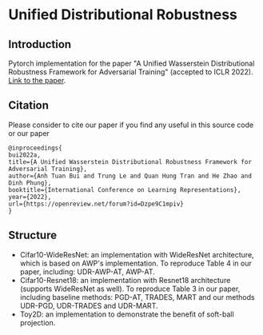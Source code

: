 # Unified Distributional Robustness 

## Introduction 
Pytorch implementation for the paper "A Unified Wasserstein Distributional Robustness Framework for Adversarial Training" (accepted to ICLR 2022). [Link to the paper](https://openreview.net/forum?id=Dzpe9C1mpiv).

## Citation 
Please consider to cite our paper if you find any useful in this source code or our paper

```
@inproceedings{
bui2022a,
title={A Unified Wasserstein Distributional Robustness Framework for Adversarial Training},
author={Anh Tuan Bui and Trung Le and Quan Hung Tran and He Zhao and Dinh Phung},
booktitle={International Conference on Learning Representations},
year={2022},
url={https://openreview.net/forum?id=Dzpe9C1mpiv}
}
```
  
## Structure 
- Cifar10-WideResNet: an implementation with WideResNet architecture, which is based on AWP's implementation. To reproduce Table 4 in our paper, including: UDR-AWP-AT, AWP-AT.  
- Cifar10-Resnet18: an implementation with Resnet18 architecture (supports WideResNet as well). To reproduce Table 3 in our paper, including baseline methods: PGD-AT, TRADES, MART and our methods UDR-PGD, UDR-TRADES and UDR-MART. 
- Toy2D: an implementation to demonstrate the benefit of soft-ball projection. 

